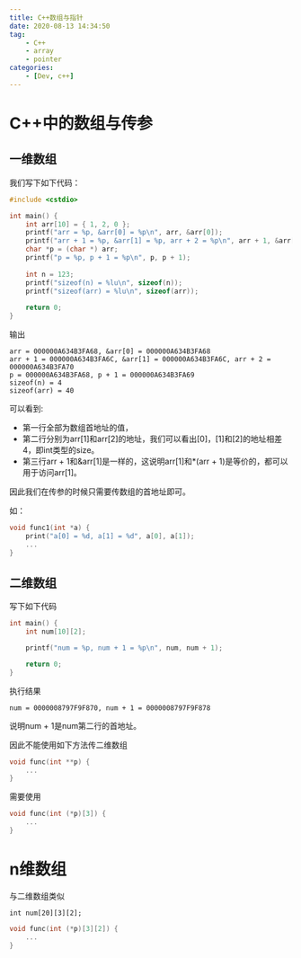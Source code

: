 ```yaml
---
title: C++数组与指针
date: 2020-08-13 14:34:50
tag:
    - C++
    - array
    - pointer
categories:
    - [Dev, c++]
---
```

# C++中的数组与传参

## 一维数组

我们写下如下代码：

```c++
#include <cstdio>

int main() {
    int arr[10] = { 1, 2, 0 };
    printf("arr = %p, &arr[0] = %p\n", arr, &arr[0]); 
    printf("arr + 1 = %p, &arr[1] = %p, arr + 2 = %p\n", arr + 1, &arr[1], arr + 2);
    char *p = (char *) arr;
    printf("p = %p, p + 1 = %p\n", p, p + 1);
  
    int n = 123;
    printf("sizeof(n) = %lu\n", sizeof(n));
    printf("sizeof(arr) = %lu\n", sizeof(arr));
  
    return 0;
}
```

输出

```
arr = 000000A634B3FA68, &arr[0] = 000000A634B3FA68
arr + 1 = 000000A634B3FA6C, &arr[1] = 000000A634B3FA6C, arr + 2 = 000000A634B3FA70
p = 000000A634B3FA68, p + 1 = 000000A634B3FA69
sizeof(n) = 4
sizeof(arr) = 40
```

可以看到:

* 第一行全部为数组首地址的值，
* 第二行分别为arr[1]和arr[2]的地址，我们可以看出[0]，[1]和[2]的地址相差4，即int类型的size。
* 第三行arr + 1和&arr[1]是一样的，这说明arr[1]和*(arr + 1)是等价的，都可以用于访问arr[1]。

因此我们在传参的时候只需要传数组的首地址即可。

如：

```c++
void func1(int *a) {
    print("a[0] = %d, a[1] = %d", a[0], a[1]);
    ...
}
```

## 二维数组

写下如下代码

```c++
int main() {
    int num[10][2];

    printf("num = %p, num + 1 = %p\n", num, num + 1);

    return 0;
}
```

执行结果

```
num = 0000008797F9F870, num + 1 = 0000008797F9F878
```

说明num + 1是num第二行的首地址。

因此不能使用如下方法传二维数组

```c++
void func(int **p) {
    ...
}
```

需要使用

```c++
void func(int (*p)[3]) {
    ...
}
```

# n维数组

与二维数组类似

```
int num[20][3][2];
```

```c++
void func(int (*p)[3][2]) {
    ...
}
```
